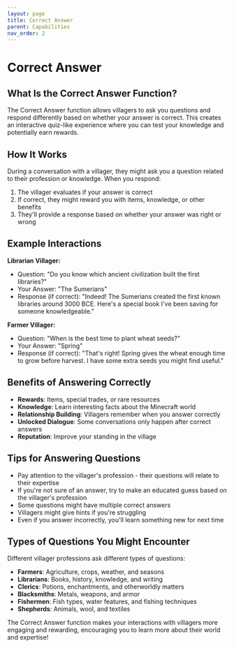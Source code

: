 ```yaml
---
layout: page
title: Correct Answer
parent: Capabilities
nav_order: 2
---
```


# Correct Answer

## What Is the Correct Answer Function?

The Correct Answer function allows villagers to ask you questions and respond differently based on whether your answer is correct. This creates an interactive quiz-like experience where you can test your knowledge and potentially earn rewards.

## How It Works

During a conversation with a villager, they might ask you a question related to their profession or knowledge. When you respond:

1. The villager evaluates if your answer is correct
2. If correct, they might reward you with items, knowledge, or other benefits
3. They'll provide a response based on whether your answer was right or wrong

## Example Interactions

**Librarian Villager:**

- Question: "Do you know which ancient civilization built the first libraries?"
- Your Answer: "The Sumerians"
- Response (if correct): "Indeed! The Sumerians created the first known libraries around 3000 BCE. Here's a special book I've been saving for someone knowledgeable."

**Farmer Villager:**

- Question: "When is the best time to plant wheat seeds?"
- Your Answer: "Spring"
- Response (if correct): "That's right! Spring gives the wheat enough time to grow before harvest. I have some extra seeds you might find useful."

## Benefits of Answering Correctly

- **Rewards**: Items, special trades, or rare resources
- **Knowledge**: Learn interesting facts about the Minecraft world
- **Relationship Building**: Villagers remember when you answer correctly
- **Unlocked Dialogue**: Some conversations only happen after correct answers
- **Reputation**: Improve your standing in the village

## Tips for Answering Questions

- Pay attention to the villager's profession - their questions will relate to their expertise
- If you're not sure of an answer, try to make an educated guess based on the villager's profession
- Some questions might have multiple correct answers
- Villagers might give hints if you're struggling
- Even if you answer incorrectly, you'll learn something new for next time

## Types of Questions You Might Encounter

Different villager professions ask different types of questions:

- **Farmers**: Agriculture, crops, weather, and seasons
- **Librarians**: Books, history, knowledge, and writing
- **Clerics**: Potions, enchantments, and otherworldly matters
- **Blacksmiths**: Metals, weapons, and armor
- **Fishermen**: Fish types, water features, and fishing techniques
- **Shepherds**: Animals, wool, and textiles

The Correct Answer function makes your interactions with villagers more engaging and rewarding, encouraging you to learn more about their world and expertise!
